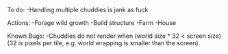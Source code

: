 To do:
-Handling multiple chuddies is jank as fuck

Actions:
-Forage wild growth
-Build structure
	-Farm
	-House

Known Bugs:
-Chuddies do not render when (world size * 32 < screen size) (32 is pixels per tile, e.g. world wrapping is smaller than the screen)